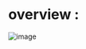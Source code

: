 # overview : 

![image](https://github.com/tejus05/tRPC-setup-template/assets/118271901/db1bf37d-78d4-47b9-a3d4-63b8427de912)
